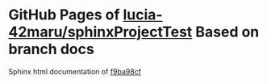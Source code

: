 GitHub Pages of [lucia-42maru/sphinxProjectTest](https://github.com/lucia-42maru/sphinxProjectTest.git)
Based on branch docs
===
Sphinx html documentation of [f9ba98cf](https://github.com/lucia-42maru/sphinxProjectTest/tree/f9ba98cf280a85c4e95e75b737c6a28e02679f44)
